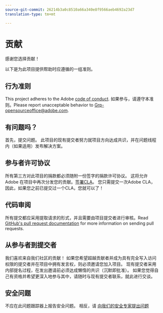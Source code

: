 ```yaml
---
source-git-commit: 26214b3a0c8510a66a340e8f9566aeb4692a23d7
translation-type: tm+mt

---
```

# 贡献

感谢您选择贡献！

以下是为此项目提供帮助时应遵循的一组准则。

## 行为准则

This project adheres to the Adobe [code of conduct](code-of-conduct.md). 如果参与，请遵守本准则。Please report unacceptable behavior to
[Grp-opensourceoffice@adobe.com](mailto:Grp-opensourceoffice@adobe.com).

## 有问题吗？

首先，提交问题。 此项目的现有提交者努力就项目方向达成共识，并在问题线程内（如果适用）发布解决方案。

## 参与者许可协议

所有第三方对此项目的捐款都必须随附一份签字的捐款许可协议。 这将允许 Adobe 在项目中再次分发您的贡献。[签署CLA](http://opensource.adobe.com/cla.html)。 您只需提交一次Adobe CLA，因此，如果您之前已提交过一个CLA，您就可以了！

## 代码审阅

所有提交都应采用提取请求的形式，并且需要由项目提交者进行审核。Read [GitHub's pull request documentation](https://help.github.com/articles/about-pull-requests/)
for more information on sending pull requests.

<!--
Lastly, please follow the [pull request template](PULL_REQUEST_TEMPLATE.md) when
submitting a pull request!
-->

## 从参与者到提交者

我们喜欢来自我们社区的贡献！ 如果您希望超越贡献者并成为具有完全写入访问权限的提交者并在项目中拥有发言权，则必须邀请您加入项目。 现有提交者采用内部提名过程，在发出邀请前必须达成懒惰的共识（沉默即批准）。 如果您觉得自己有资格并希望更深入地参与其中，请随时与现有提交者联系，就此进行交谈。

## 安全问题

不应在此问题跟踪器上报告安全问题。 相反，请 [向我们的安全专家提出问题](https://helpx.adobe.com/security/alertus.html)
